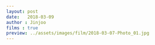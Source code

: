 ```yaml
---
layout: post
date:   2018-03-09
author : Jinjoo
films : true
preview: ../assets/images/film/2018-03-07-Photo_01.jpg
---
```

